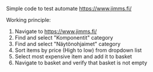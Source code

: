 Simple code to test automate https://www.jimms.fi/

Working principle:

1. Navigate to https://www.jimms.fi/
2. Find and select "Komponentit" category
3. Find and select "Näytönohjaimet" category
4. Sort items by price (High to low) from dropdown list
5. Select most expensive item and add it to basket
6. Navigate to basket and verify that basket is not empty

